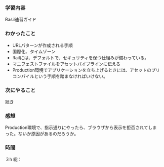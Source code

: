 ### 学習内容
Rasil速習ガイド
### わかったこと
- URLパターンが作成される手順
- 国際化、タイムゾーン
- Railには、デフォルトで、セキュリティを保つ仕組みが備わっている。
- マニフェストファイルをアセットパイプラインに伝える
- Production環境でアプリケーションを立ち上げるときには、アセットのプリコンパイルという手順を踏まなければいけない。
### 次にやること
続き
### 感想
Production環境で、指示通りにやったら、ブラウザから表示を拒否されてしまった。ないか原因があるのだろうか。
### 時間
３h
総：
